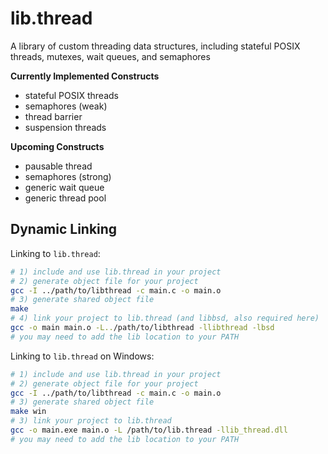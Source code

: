 # lib.thread

A library of custom threading data structures, including stateful POSIX threads, mutexes, wait queues, and semaphores

**Currently Implemented Constructs**

- stateful POSIX threads
- semaphores (weak)
- thread barrier
- suspension threads

**Upcoming Constructs**

- pausable thread
- semaphores (strong)
- generic wait queue
- generic thread pool

## Dynamic Linking

Linking to `lib.thread`:

```bash
# 1) include and use lib.thread in your project
# 2) generate object file for your project
gcc -I ../path/to/libthread -c main.c -o main.o
# 3) generate shared object file
make
# 4) link your project to lib.thread (and libbsd, also required here)
gcc -o main main.o -L../path/to/libthread -llibthread -lbsd
# you may need to add the lib location to your PATH
```

Linking to `lib.thread` on Windows:

```bash
# 1) include and use lib.thread in your project
# 2) generate object file for your project
gcc -I ../path/to/libthread -c main.c -o main.o
# 3) generate shared object file
make win
# 3) link your project to lib.thread
gcc -o main.exe main.o -L /path/to/lib.thread -llib_thread.dll
# you may need to add the lib location to your PATH
```
